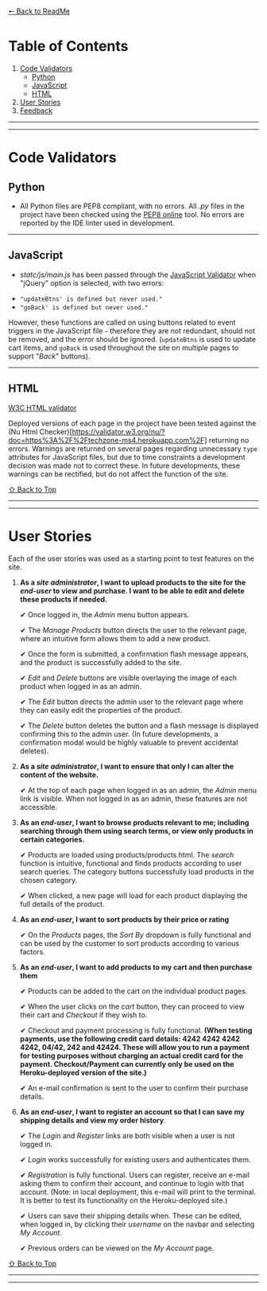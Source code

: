 [ 🠔 Back to ReadMe ](https://github.com/RoryBr1/Milestone-4#testing)

# Table of Contents 
1. [Code Validators](#code-validators)
    - [Python](#python)
    - [JavaScript](#javascript)
    - [HTML](#html)
2. [User Stories](#user-stories)
3. [Feedback](#feedback)

<hr>
<hr>

# Code Validators
## Python
* All Python files are PEP8 compliant, with no errors. All *.py* files in the project have been checked using the [PEP8 online](http://pep8online.com/) tool. No errors are reported by the IDE linter used in development.

<hr>

## JavaScript
* *statc/js/main.js* has been passed through the [JavaScript Validator](https://beautifytools.com/javascript-validator.php) when "jQuery" option is selected, with two errors:

 - ```"updateBtns' is defined but never used."```   
 - ```"goBack' is defined but never used."```

However, these functions are called on using buttons related to event triggers in the JavaScript file - therefore they are not redundant, should not be removed, and the error should be ignored.
(```updateBtns``` is used to update cart items, and ```goBack``` is used throughout the site on multiple pages to support "*Back*" buttons).

<hr>

## HTML
[W3C HTML validator](https://validator.w3.org/nu/)

Deployed versions of each page in the project have been tested against the (Nu Html Checker)[https://validator.w3.org/nu/?doc=https%3A%2F%2Ftechzone-ms4.herokuapp.com%2F] returning no errors. 
Warnings are returned on several pages regarding unnecessary ```type``` attributes for JavaScript files, but due to time constraints a development decision was made not to correct these. In future developments, these warnings can be rectified, but do not affect the function of the site.

[⇧ Back to Top](#deployment)

<hr>
<hr>

# User Stories

Each of the user stories was used as a starting point to test features on the site.

1. **As a _site administrator_, I want to upload products to the site for the _end-user_ to view and purchase. I want to be able to edit and delete these products if needed.**
    
    ✔  Once logged in, the _Admin_ menu button appears.

    ✔  The _Manage Products_ button directs the user to the relevant page, where an intuitive form allows them to add a new product.

    ✔  Once the form is submitted, a confirmation flash message appears, and the product is successfully added to the site.

    ✔  _Edit_ and _Delete_ buttons are visible overlaying the image of each product when logged in as an admin.

    ✔  The _Edit_ button directs the admin user to the relevant page where they can easily edit the properties of the product.

    ✔  The _Delete_ button deletes the button and a flash message is displayed confirming this to the admin user. (In future developments, a confirmation modal would be highly valuable to prevent accidental deletes).

2. **As a _site administrator_, I want to ensure that only I can alter the content of the website.**

    ✔  At the top of each page when logged in as an admin, the _Admin_ menu link is visible. When not logged in as an admin, these features are not accessible.

3. **As an _end-user_, I want to browse products relevant to me; including searching through them using search terms, or view only products in certain categories.**

    ✔  Products are loaded using products/products.html. The _search_ function is intuitive, functional and finds products according to user search queries. The category buttons successfully load products in the chosen category.

    ✔  When clicked, a new page will load for each product displaying the full details of the product.

4. **As an _end-user_, I want to sort products by their price or rating**

    ✔  On the _Products_ pages, the _Sort By_ dropdown is fully functional and can be used by the customer to sort products according to various factors.

5. **As an _end-user_, I want to add products to my cart and then purchase them**

    ✔ Products can be added to the cart on the individual product pages.

    ✔ When the user clicks on the _cart_ button, they can proceed to view their cart and _Checkout_ if they wish to.

    ✔ Checkout and payment processing is fully functional. **(When testing payments, use the following credit card details: 4242 4242 4242 4242, 04/42, 242 and 42424. These will allow you to run a payment for testing purposes without charging an actual credit card for the payment. Checkout/Payment can currently only be used on the Heroku-deployed version of the site.)**

    ✔ An e-mail confirmation is sent to the user to confirm their purchase details.

6. **As an _end-user_, I want to register an account so that I can save my shipping details and view my order history**.

    ✔ The _Login_ and _Register_ links are both visible when a user is not logged in.

    ✔ _Login_ works successfully for existing users and authenticates them.

    ✔ _Registration_ is fully functional. Users can register, receive an e-mail asking them to confirm their account, and continue to login with that account. (Note: in local deployment, this e-mail will print to the terminal. It is better to test its functionality on the Heroku-deployed site.)

    ✔ Users can save their shipping details when. These can be edited, when logged in, by clicking their _username_ on the navbar and selecting _My Account_.

    ✔ Previous orders can be viewed on the _My Account_ page.

[⇧ Back to Top](#deployment)

<hr>
<hr>